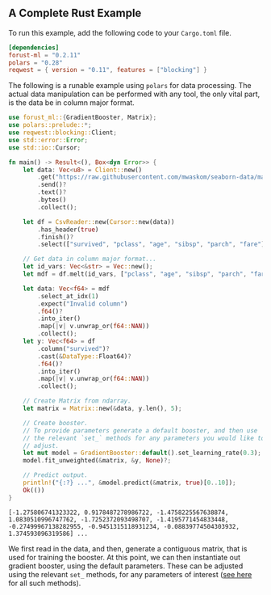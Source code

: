 ## A Complete Rust Example

To run this example, add the following code to your `Cargo.toml` file.
```toml
[dependencies]
forust-ml = "0.2.11"
polars = "0.28"
reqwest = { version = "0.11", features = ["blocking"] }
```

The following is a runable example using `polars` for data processing. The actual data manipulation can be performed with any tool, the only vital part, is the data be in column major format.
```rust
use forust_ml::{GradientBooster, Matrix};
use polars::prelude::*;
use reqwest::blocking::Client;
use std::error::Error;
use std::io::Cursor;

fn main() -> Result<(), Box<dyn Error>> {
    let data: Vec<u8> = Client::new()
        .get("https://raw.githubusercontent.com/mwaskom/seaborn-data/master/titanic.csv")
        .send()?
        .text()?
        .bytes()
        .collect();

    let df = CsvReader::new(Cursor::new(data))
        .has_header(true)
        .finish()?
        .select(["survived", "pclass", "age", "sibsp", "parch", "fare"])?;

    // Get data in column major format...
    let id_vars: Vec<&str> = Vec::new();
    let mdf = df.melt(id_vars, ["pclass", "age", "sibsp", "parch", "fare"])?;

    let data: Vec<f64> = mdf
        .select_at_idx(1)
        .expect("Invalid column")
        .f64()?
        .into_iter()
        .map(|v| v.unwrap_or(f64::NAN))
        .collect();
    let y: Vec<f64> = df
        .column("survived")?
        .cast(&DataType::Float64)?
        .f64()?
        .into_iter()
        .map(|v| v.unwrap_or(f64::NAN))
        .collect();

    // Create Matrix from ndarray.
    let matrix = Matrix::new(&data, y.len(), 5);

    // Create booster.
    // To provide parameters generate a default booster, and then use
    // the relevant `set_` methods for any parameters you would like to
    // adjust.
    let mut model = GradientBooster::default().set_learning_rate(0.3);
    model.fit_unweighted(&matrix, &y, None)?;

    // Predict output.
    println!("{:?} ...", &model.predict(&matrix, true)[0..10]);
    Ok(())
}
```
```
[-1.275806741323322, 0.9178487278986722, -1.4758225567638874, 1.0830510996747762, -1.7252372093498707, -1.4195771454833448, -0.27499967138282955, -0.9451315118931234, -0.08839774504303932, 1.374593096319586] ...
```

We first read in the data, and then, generate a contiguous matrix, that is used for training the booster. At this point, we can then instantiate out gradient booster, using the default parameters. These can be adjusted using the relevant `set_` methods, for any parameters of interest ([see here](src/gradientbooster.rs#L278) for all such methods).
